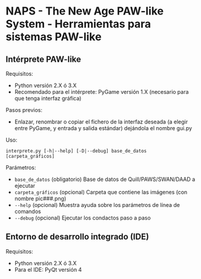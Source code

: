 NAPS - The New Age PAW-like System - Herramientas para sistemas PAW-like
=========================================================================

Intérprete PAW-like
-------------------

Requisitos:

- Python versión 2.X ó 3.X
- Recomendado para el intérprete: PyGame versión 1.X (necesario para que tenga interfaz gráfica)

Pasos previos:

- Enlazar, renombrar o copiar el fichero de la interfaz deseada (a elegir entre PyGame, y entrada y salida estándar) dejándola el nombre gui.py

Uso:

``interprete.py [-h|--help] [-D|--debug] base_de_datos [carpeta_gráficos]``

Parámetros:

- ``base_de_datos`` (obligatorio) Base de datos de Quill/PAWS/SWAN/DAAD a ejecutar
- ``carpeta_gráficos`` (opcional) Carpeta que contiene las imágenes (con nombre pic###.png)
- ``--help`` (opcional) Muestra ayuda sobre los parámetros de línea de comandos
- ``--debug`` (opcional) Ejecutar los condactos paso a paso


Entorno de desarrollo integrado (IDE)
-------------------------------------

Requisitos:

- Python versión 2.X ó 3.X
- Para el IDE: PyQt versión 4
